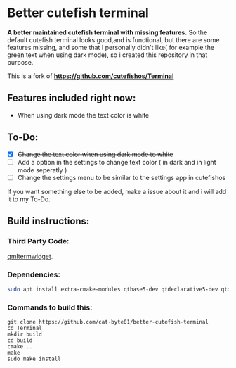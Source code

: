 # Better cutefish terminal
 **A better maintained cutefish terminal with missing features.**
So the default cutefish terminal looks good,and is functional, but there are some features missing, and some that I personally didn't like( for example the green text when using dark mode), so i created this repository in that purpose.

This is a fork of **https://github.com/cutefishos/Terminal**

## Features included right now:
- When using dark mode the text color is white
## To-Do:
- [X] ~~Change the text color when using dark mode to white~~
- [ ] Add a option in the settings to change text color  ( in dark and in light mode seperatly )
- [ ] Change the settings menu  to be similar to the settings app in cutefishos

If you want something else to be added, make a issue about it and i will add it to my To-Do.

## Build instructions:

### Third Party Code:

[qmltermwidget](https://github.com/Swordfish90/qmltermwidget).

### Dependencies:

```sh
sudo apt install extra-cmake-modules qtbase5-dev qtdeclarative5-dev qtquickcontrols2-5-dev qttools5-dev
```
### Commands to build this:
```shell
git clone https://github.com/cat-byte01/better-cutefish-terminal
cd Terminal
mkdir build
cd build
cmake ..
make
sudo make install
```
